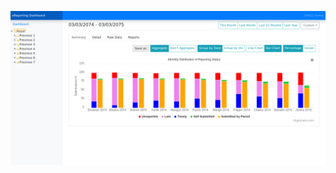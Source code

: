 ![A DHIS2 App with charts and graphs displaying reporting status](images/app-preview.png "App Preview")
